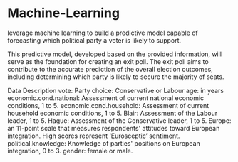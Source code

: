 # Machine-Learning
leverage machine learning to build a predictive model capable of forecasting which political party a voter is likely to support.


This predictive model, developed based on the provided information, will serve as the foundation for creating an exit poll. The exit poll aims to contribute to the accurate prediction of the overall election outcomes, including determining which party is likely to secure the majority of seats.

Data Description
vote: Party choice: Conservative or Labour
age: in years
economic.cond.national: Assessment of current national economic conditions, 1 to 5.
economic.cond.household: Assessment of current household economic conditions, 1 to 5.
Blair: Assessment of the Labour leader, 1 to 5.
Hague: Assessment of the Conservative leader, 1 to 5.
Europe: an 11-point scale that measures respondents' attitudes toward European integration.   High scores represent ‘Eurosceptic’ sentiment.
political.knowledge: Knowledge of parties' positions on European integration, 0 to 3.
gender: female or male.
